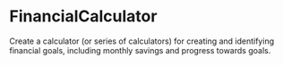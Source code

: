 # FinancialCalculator
Create a calculator (or series of calculators) for creating and identifying financial goals, including monthly savings and progress towards goals.
